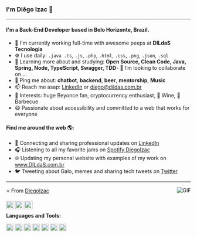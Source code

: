 ### I'm Diêgo Izac 👋
---

#### I'm a Back-End Developer based in Belo Horizonte, Brazil.

- 🏢 I'm currently working full-time with awesome peeps at **DILdaS Tecnologia**
- ⚙️ I use daily: `.java .ts`, `.js`, `.php`, `.html`, `.css`, `.png`, `.json`, `.sql`
- 🌱 Learning more about and studying: **Open Source, Clean Code, Java, Spring, Node, TypeScript, Swagger, TDD**- 👯 I’m looking to collaborate on ...
- 💬 Ping me about: **chatbot**, **backend**, **beer**, **mentorship**, **Music**
- 📫 Reach me asap: <a href="https://www.linkedin.com/in/diegoizac/">LinkedIn</a> or diego@dildas.com.br
- 💜 Interests: huge Beyonce fan, cryptocurrency enthusiast, 🍷 Wine, 🍖 Barbecue
- 😄 Passionate about accessibility and committed to a web that works for everyone

#### Find me around the web 🌎:
- 💼 Connecting and sharing professional updates on <a href="https://www.linkedin.com/in/diegoizac/">LinkedIn</a>
- 🎧 Listening to all my favorite jams on <a href="https://open.spotify.com/user/vg34icbx8l4f5268ffuw10xw1">Spotify DiegoIzac</a>
- 🌐 Updating my personal website with examples of my work on <a href="https://www.dildas.com.br">www.DILdaS.com.br</a>
- 🐦 Tweeting about Galo, memes and sharing tech tweets on <a href="https://twitter.com/diegoizac/">Twitter</a>

---
<img align="right" alt="GIF" src="https://i.imgur.com/nJiYiVT.gif" />

⭐️ From [DiegoIzac](https://github.com/DiegoIzac)



<a href="https://www.linkedin.com/in/DiegoIzac/">
  <img align="left" alt="Diêgo Izac LinkdeIn" width="22px" src="https://cdn.nerdvana.com.br/ghpassets/linkedin.svg" />
</a>
<a href="https://github.com/DiegoIzac">
  <img align="left" alt="Diego Izac GitHub" width="22px" src="https://cdn.nerdvana.com.br/ghpassets/github.svg" />
</a>
<a href="https://facebook.com/IzacDiego">
  <img align="left" alt="Diego Izac Facebook" width="22px" src="https://cdn.nerdvana.com.br/ghpassets/facebook.svg" />
</a>
<br />



**Languages and Tools:**

<code><img height="20" src="https://cdn.nerdvana.com.br/ghpassets/typescript.svg"></code>
<code><img height="20" src="https://cdn.nerdvana.com.br/ghpassets/postman.svg"></code>
<code><img height="20" src="https://cdn.nerdvana.com.br/ghpassets/insomnia.svg"></code>
<code><img height="20" src="https://cdn.nerdvana.com.br/ghpassets/mysql.svg"></code>
<code><img height="20" src="https://cdn.nerdvana.com.br/ghpassets/mongodb.svg"></code>
<code><img height="20" src="https://cdn.nerdvana.com.br/ghpassets/vscode.svg"></code>
<code><img height="20" src="https://cdn.nerdvana.com.br/ghpassets/terminal.svg"></code>
